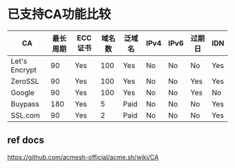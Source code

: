 # 已支持CA功能比较

|     CA      |  最长周期 | ECC 证书 | 域名数 | 泛域名 | IPv4   | IPv6 | 过期日 |   IDN |
|-------------| -------------|------|--------------|----------|----------|----------|----------|---------|
| Let's Encrypt |      90      |  Yes |     100      |   Yes    |  No      |  No      |  No      |  Yes |
| ZeroSSL     |      90      |  Yes |     100      |   Yes    |  No      |  No      |  Yes     | Yes |
| Google      |      90      |  Yes |     100      |   Yes    |  No      |  No      |  Yes     | No|
| Buypass     |     180      |  Yes |     5        |   Paid   |  No      |  No      |  No      | Yes |
| SSL.com     |     90       |  Yes |     2        |   Paid   |  No      |  No      |  No      | Yes |

## ref docs

<https://github.com/acmesh-official/acme.sh/wiki/CA>
